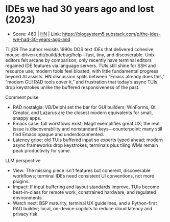 # IDEs we had 30 years ago and lost (2023)

- Score: 460 | [HN](https://news.ycombinator.com/item?id=45626910) | Link: https://blogsystem5.substack.com/p/the-ides-we-had-30-years-ago-and

TL;DR
The author revisits 1990s DOS text IDEs that delivered cohesive, mouse-driven edit/build/debug/help—fast, tiny, and discoverable. Unix editors felt arcane by comparison; only recently have terminal editors regained IDE features via language servers. TUIs still shine for SSH and resource use; modern tools feel bloated, with little fundamental progress beyond AI assists. HN discussion splits between “Emacs already does this,” “modern GUI RAD tools cover it,” and frustration that today’s async TUIs drop keystrokes unlike the buffered responsiveness of the past.

Comment pulse
- RAD nostalgia: VB/Delphi set the bar for GUI builders; WinForms, Qt Creator, and Lazarus are the closest modern equivalents for small, snappy apps.
- Emacs case: full workflows exist; Magit exemplifies great UX; the real issue is discoverability and nonstandard keys—counterpoint: many still find Emacs opaque and underdocumented.
- Latency gripe: old TUIs buffered input so experts typed ahead; modern async frameworks drop keystrokes; terminals plus tiling WMs remain peak productivity for some.

LLM perspective
- View: The missing piece isn’t features but coherent, discoverable workflows; terminal IDEs need consistent UI conventions, not more plugins.
- Impact: If input buffering and layout standards improve, TUIs become best-in-class for remote work, constrained hardware, and regulated environments.
- Watch next: BSP maturity, terminal UX guidelines, and a Python-first RAD builder; local, on-device copilots to reduce cloud latency and privacy risk.
